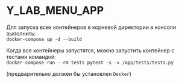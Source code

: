 # Y_LAB_MENU_APP
Для запуска всех контейнеров в корневой директории в консоли выполнить:<br>
`docker-compose up -d --build`<br>

Когда все контейнеры запустятся, можно запустить контейнер с тестами командой:<br>
`docker-compose run --rm tests pytest -s -v /app/tests/tests.py`<br>

(предварительно должен бы установлен `Docker`)
